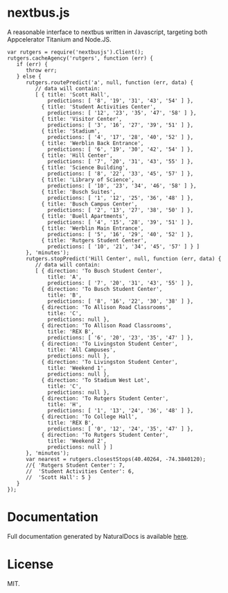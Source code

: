 nextbus.js
==========

A reasonable interface to nextbus written in Javascript, targeting both
Appcelerator Titanium and Node.JS.

    var rutgers = require('nextbusjs').Client();
    rutgers.cacheAgency('rutgers', function (err) {
       if (err) {
          throw err;
       } else {
          rutgers.routePredict('a', null, function (err, data) {
             // data will contain:
             [ { title: 'Scott Hall',
                 predictions: [ '8', '19', '31', '43', '54' ] },
               { title: 'Student Activities Center',
                 predictions: [ '12', '23', '35', '47', '58' ] },
               { title: 'Visitor Center',
                 predictions: [ '3', '16', '27', '39', '51' ] },
               { title: 'Stadium',
                 predictions: [ '4', '17', '28', '40', '52' ] },
               { title: 'Werblin Back Entrance',
                 predictions: [ '6', '19', '30', '42', '54' ] },
               { title: 'Hill Center',
                 predictions: [ '7', '20', '31', '43', '55' ] },
               { title: 'Science Building',
                 predictions: [ '8', '22', '33', '45', '57' ] },
               { title: 'Library of Science',
                 predictions: [ '10', '23', '34', '46', '58' ] },
               { title: 'Busch Suites',
                 predictions: [ '1', '12', '25', '36', '48' ] },
               { title: 'Busch Campus Center',
                 predictions: [ '2', '13', '27', '38', '50' ] },
               { title: 'Buell Apartments',
                 predictions: [ '4', '15', '28', '39', '51' ] },
               { title: 'Werblin Main Entrance',
                 predictions: [ '5', '16', '29', '40', '52' ] },
               { title: 'Rutgers Student Center',
                 predictions: [ '10', '21', '34', '45', '57' ] } ]
          }, 'minutes');
          rutgers.stopPredict('Hill Center', null, function (err, data) {
             // data will contain:
             [ { direction: 'To Busch Student Center',
                 title: 'A',
                 predictions: [ '7', '20', '31', '43', '55' ] },
               { direction: 'To Busch Student Center',
                 title: 'B',
                 predictions: [ '8', '16', '22', '30', '38' ] },
               { direction: 'To Allison Road Classrooms',
                 title: 'C',
                 predictions: null },
               { direction: 'To Allison Road Classrooms',
                 title: 'REX B',
                 predictions: [ '6', '20', '23', '35', '47' ] },
               { direction: 'To Livingston Student Center',
                 title: 'All Campuses',
                 predictions: null },
               { direction: 'To Livingston Student Center',
                 title: 'Weekend 1',
                 predictions: null },
               { direction: 'To Stadium West Lot',
                 title: 'C',
                 predictions: null },
               { direction: 'To Rutgers Student Center',
                 title: 'H',
                 predictions: [ '1', '13', '24', '36', '48' ] },
               { direction: 'To College Hall',
                 title: 'REX B',
                 predictions: [ '0', '12', '24', '35', '47' ] },
               { direction: 'To Rutgers Student Center',
                 title: 'Weekend 2',
                 predictions: null } ]
          }, 'minutes');
          var nearest = rutgers.closestStops(40.40264, -74.3840120);
          //{ 'Rutgers Student Center': 7,
          //  'Student Activities Center': 6,
          //  'Scott Hall': 5 }
       }
    });

Documentation
=============

Full documentation generated by NaturalDocs is available 
[here](http://russfrank.us/~rfranknj/docs/nextbusjs/).

License
=======

MIT.
